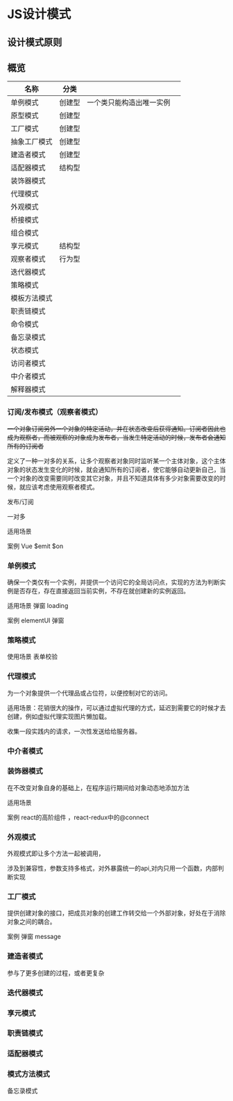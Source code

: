 # JS设计模式

## 设计模式原则

## 概览

| 名称         | 分类   |                          |      |
| ------------ | ------ | ------------------------ | ---- |
| 单例模式     | 创建型 | 一个类只能构造出唯一实例 |      |
| 原型模式     | 创建型 |                          |      |
| 工厂模式     | 创建型 |                          |      |
| 抽象工厂模式 | 创建型 |                          |      |
| 建造者模式   | 创建型 |                          |      |
| 适配器模式   | 结构型 |                          |      |
| 装饰器模式   |        |                          |      |
| 代理模式     |        |                          |      |
| 外观模式     |        |                          |      |
| 桥接模式     |        |                          |      |
| 组合模式     |        |                          |      |
| 享元模式     | 结构型 |                          |      |
| 观察者模式   | 行为型 |                          |      |
| 迭代器模式   |        |                          |      |
| 策略模式     |        |                          |      |
| 模板方法模式 |        |                          |      |
| 职责链模式   |        |                          |      |
| 命令模式     |        |                          |      |
| 备忘录模式   |        |                          |      |
| 状态模式     |        |                          |      |
| 访问者模式   |        |                          |      |
| 中介者模式   |        |                          |      |
| 解释器模式   |        |                          |      |



### 订阅/发布模式（观察者模式）

~~一个对象订阅另外一个对象的特定活动，并在状态改变后获得通知。订阅者因此也成为观察者，而被观察的对象成为发布者，当发生特定活动的时候，发布者会通知所有的订阅者~~

定义了一种一对多的关系，让多个观察者对象同时监听某一个主体对象，这个主体对象的状态发生变化的时候，就会通知所有的订阅者，使它能够自动更新自己，当一个对象的改变需要同时改变其它对象，并且不知道具体有多少对象需要改变的时候，就应该考虑使用观察者模式。

发布/订阅

一对多

适用场景

案例  Vue $emit $on

### 单例模式

确保一个类仅有一个实例，并提供一个访问它的全局访问点，实现的方法为判断实例是否存在，存在直接返回当前实例，不存在就创建新的实例返回。

适用场景  弹窗 loading 

案例  elementUI 弹窗

### 策略模式

使用场景 表单校验

### 代理模式

为一个对象提供一个代理品或占位符，以便控制对它的访问。

适用场景：花销很大的操作，可以通过虚拟代理的方式，延迟到需要它的时候才去创建，例如虚拟代理实现图片懒加载。

收集一段实践内的请求，一次性发送给给服务器。

### 中介者模式



### 装饰器模式

在不改变对象自身的基础上，在程序运行期间给对象动态地添加方法

适用场景

案例 react的高阶组件 ，react-redux中的@connect

### 外观模式

外观模式即让多个方法一起被调用，

涉及到兼容性，参数支持多格式，对外暴露统一的api,对内只用一个函数，内部判断实现

### 工厂模式

提供创建对象的接口，把成员对象的创建工作转交给一个外部对象，好处在于消除对象之间的耦合。

案例 弹窗 message

### 建造者模式

参与了更多创建的过程，或者更复杂

### 迭代器模式

### 享元模式

### 职责链模式

### 适配器模式

### 模式方法模式

备忘录模式